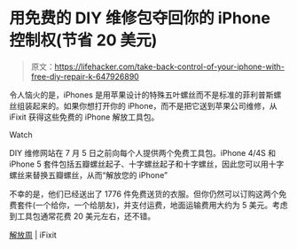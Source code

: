 # 用免费的 DIY 维修包夺回你的 iPhone 控制权(节省 20 美元)

> 原文：<https://lifehacker.com/take-back-control-of-your-iphone-with-free-diy-repair-k-647926890>

令人恼火的是，iPhones 是用苹果设计的特殊五叶螺丝而不是标准的菲利普斯螺丝组装起来的。如果你想打开你的 iPhone，而不是把它送到苹果公司维修，从 iFixit 获得这些免费的 iPhone 解放工具包。

Watch

DIY 维修网站在 7 月 5 日之前向每个人提供两个免费工具包。iPhone 4/4S 和 iPhone 5 套件包括五瓣螺丝起子、十字螺丝起子和十字螺丝，因此您可以用十字螺丝来替换五瓣螺丝，从而“解放您的 iPhone”

不幸的是，他们已经送出了 1776 件免费送货的衣服。但你仍然可以订购这两个免费套件(一个给你，一个给朋友)，并支付运费，地面运输费用大约为 5 美元。考虑到工具包通常花费 20 美元左右，还不错。

[解放周](http://www.ifixit.com/LiberationWeek) | iFixit